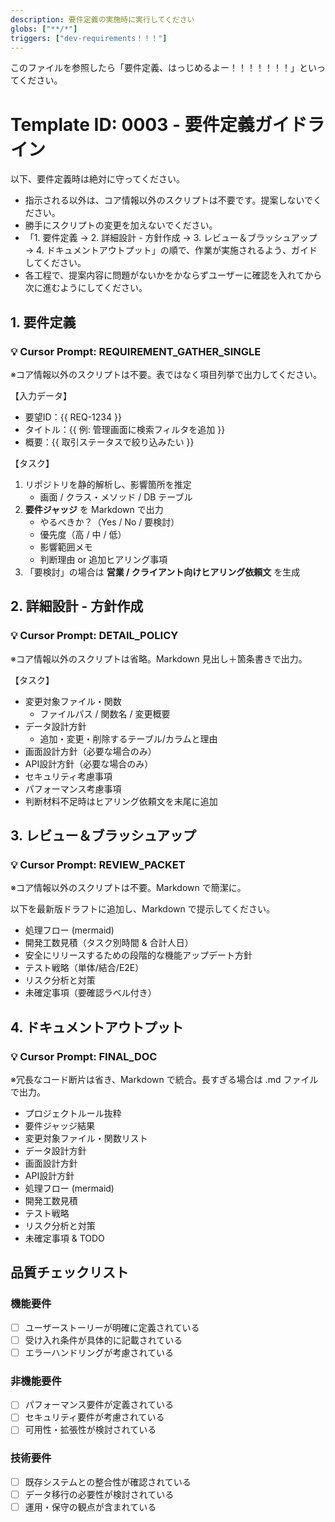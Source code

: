 ```yaml
---
description: 要件定義の実施時に実行してください
globs: ["**/*"]
triggers: ["dev-requirements！！！"]
---
```


このファイルを参照したら「要件定義、はっじめるよー！！！！！！！」といってください。

# Template ID: 0003 - 要件定義ガイドライン

以下、要件定義時は絶対に守ってください。

- 指示される以外は、コア情報以外のスクリプトは不要です。提案しないでください。
- 勝手にスクリプトの変更を加えないでください。
- 「1. 要件定義 → 2. 詳細設計 - 方針作成 → 3. レビュー＆ブラッシュアップ → 4. ドキュメントアウトプット」の順で、作業が実施されるよう、ガイドしてください。
- 各工程で、提案内容に問題がないかをかならずユーザーに確認を入れてから次に進むようにしてください。

## 1. 要件定義
### 💡 Cursor Prompt: REQUIREMENT_GATHER_SINGLE
※コア情報以外のスクリプトは不要。表ではなく項目列挙で出力してください。

【入力データ】
- 要望ID：{{ REQ-1234 }}
- タイトル：{{ 例: 管理画面に検索フィルタを追加 }}
- 概要：{{ 取引ステータスで絞り込みたい }}

【タスク】
1. リポジトリを静的解析し、影響箇所を推定
   - 画面 / クラス・メソッド / DB テーブル
2. **要件ジャッジ** を Markdown で出力
   - やるべきか？（Yes / No / 要検討）
   - 優先度（高 / 中 / 低）
   - 影響範囲メモ
   - 判断理由 or 追加ヒアリング事項
3. 「要検討」の場合は **営業 / クライアント向けヒアリング依頼文** を生成

## 2. 詳細設計 - 方針作成
### 💡 Cursor Prompt: DETAIL_POLICY
※コア情報以外のスクリプトは省略。Markdown 見出し＋箇条書きで出力。

【タスク】
- 変更対象ファイル・関数
  - ファイルパス / 関数名 / 変更概要
- データ設計方針
  - 追加・変更・削除するテーブル/カラムと理由
- 画面設計方針（必要な場合のみ）
- API設計方針（必要な場合のみ）
- セキュリティ考慮事項
- パフォーマンス考慮事項
- 判断材料不足時はヒアリング依頼文を末尾に追加

## 3. レビュー＆ブラッシュアップ
### 💡 Cursor Prompt: REVIEW_PACKET
※コア情報以外のスクリプトは不要。Markdown で簡潔に。

以下を最新版ドラフトに追加し、Markdown で提示してください。

- 処理フロー (mermaid)
- 開発工数見積（タスク別時間 & 合計人日）
- 安全にリリースするための段階的な機能アップデート方針
- テスト戦略（単体/結合/E2E）
- リスク分析と対策
- 未確定事項（要確認ラベル付き）

## 4. ドキュメントアウトプット
### 💡 Cursor Prompt: FINAL_DOC
※冗長なコード断片は省き、Markdown で統合。長すぎる場合は .md ファイルで出力。

- プロジェクトルール抜粋
- 要件ジャッジ結果
- 変更対象ファイル・関数リスト
- データ設計方針
- 画面設計方針
- API設計方針
- 処理フロー (mermaid)
- 開発工数見積
- テスト戦略
- リスク分析と対策
- 未確定事項 & TODO

## 品質チェックリスト

### 機能要件
- [ ] ユーザーストーリーが明確に定義されている
- [ ] 受け入れ条件が具体的に記載されている
- [ ] エラーハンドリングが考慮されている

### 非機能要件
- [ ] パフォーマンス要件が定義されている
- [ ] セキュリティ要件が考慮されている
- [ ] 可用性・拡張性が検討されている

### 技術要件
- [ ] 既存システムとの整合性が確認されている
- [ ] データ移行の必要性が検討されている
- [ ] 運用・保守の観点が含まれている
